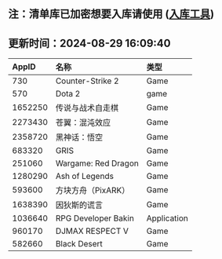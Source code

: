 ## 注：清单库已加密想要入库请使用 ([入库工具](https://github.com/BlankTMing/ManifestAutoUpdate/releases))

## 更新时间：2024-08-29 16:09:40
| AppID | 名称 | 类型  |
| :-------------------- | :----------------------------- | :----------- |
| 730 | Counter-Strike 2| Game |
| 570 | Dota 2| game |
| 1652250 | 传说与战术自走棋| Game |
| 2273430 | 苍翼：混沌效应| Game |
| 2358720 | 黑神话：悟空| Game |
| 683320 | GRIS| Game |
| 251060 | Wargame: Red Dragon| Game |
| 1280290 | Ash of Legends| Game |
| 593600 | 方块方舟（PixARK）| Game |
| 1638390 | 因狄斯的谎言| Game |
| 1036640 | RPG Developer Bakin| Application |
| 960170 | DJMAX RESPECT V| Game |
| 582660 | Black Desert| Game |
